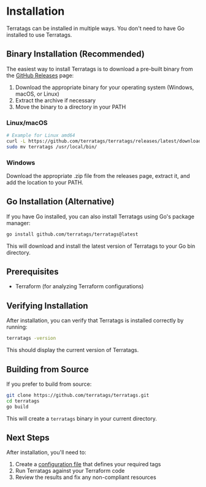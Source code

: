 # Installation

Terratags can be installed in multiple ways. You don't need to have Go installed to use Terratags.

## Binary Installation (Recommended)

The easiest way to install Terratags is to download a pre-built binary from the [GitHub Releases](https://github.com/terratags/terratags/releases) page:

1. Download the appropriate binary for your operating system (Windows, macOS, or Linux)
2. Extract the archive if necessary
3. Move the binary to a directory in your PATH

### Linux/macOS

```bash
# Example for Linux amd64
curl -L https://github.com/terratags/terratags/releases/latest/download/terratags_linux_amd64.tar.gz | tar xz
sudo mv terratags /usr/local/bin/
```

### Windows

Download the appropriate .zip file from the releases page, extract it, and add the location to your PATH.

## Go Installation (Alternative)

If you have Go installed, you can also install Terratags using Go's package manager:

```bash
go install github.com/terratags/terratags@latest
```

This will download and install the latest version of Terratags to your Go bin directory.

## Prerequisites

- Terraform (for analyzing Terraform configurations)

## Verifying Installation

After installation, you can verify that Terratags is installed correctly by running:

```bash
terratags -version
```

This should display the current version of Terratags.

## Building from Source

If you prefer to build from source:

```bash
git clone https://github.com/terratags/terratags.git
cd terratags
go build
```

This will create a `terratags` binary in your current directory.

## Next Steps

After installation, you'll need to:

1. Create a [configuration file](configuration.md) that defines your required tags
2. Run Terratags against your Terraform code
3. Review the results and fix any non-compliant resources